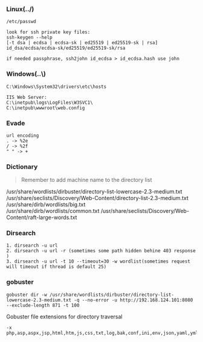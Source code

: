 ### Linux(../)
```
/etc/passwd

look for ssh private key files:
ssh-keygen --help
[-t dsa | ecdsa | ecdsa-sk | ed25519 | ed25519-sk | rsa]
id_dsa/ecdsa/ecdsa-sk/ed25519/ed25519-sk/rsa

if needed passphrase, ssh2john id_ecdsa > id_ecdsa.hash use john
```
### Windows(..\\)
```
C:\Windows\System32\drivers\etc\hosts

IIS Web Server:
C:\inetpub\logs\LogFiles\W3SVC1\
C:\inetpub\wwwroot\web.config
```

### Evade
```
url encoding
. -> %2e
/ -> %2f
" " -> +
```

### Dictionary
>Remember to add machine name to the directory list

/usr/share/wordlists/dirbuster/directory-list-lowercase-2.3-medium.txt  
/usr/share/seclists/Discovery/Web-Content/directory-list-2.3-medium.txt  
/usr/share/dirb/wordlists/big.txt  
/usr/share/dirb/wordlists/common.txt
/usr/share/seclists/Discovery/Web-Content/raft-large-words.txt
### Dirsearch
```
1. dirsearch -u url
2. dirsearch -u url -r (sometimes some path hidden behine 403 response )
3. dirsearch -u url -t 10 --timeout=30 -w wordlist(sometimes request will timeout if thread is default 25)
```
### gobuster
```
gobuster dir -w /usr/share/wordlists/dirbuster/directory-list-lowercase-2.3-medium.txt -q --no-error -u http://192.168.124.101:8080 --exclude-length 871 -t 100
```
Gobuster file extensions for directory traversal
```
-x php,asp,aspx,jsp,html,htm,js,css,txt,log,bak,conf,ini,env,json,yaml,yml,xml,cgi,zip,tar,gz,rar,7z,sql,db,cfg,old,backup,htpasswd,passwd,htaccess,ts,py,rb,java,pdf,doc,docx,xls,xlsx,ppt,pptx
```








